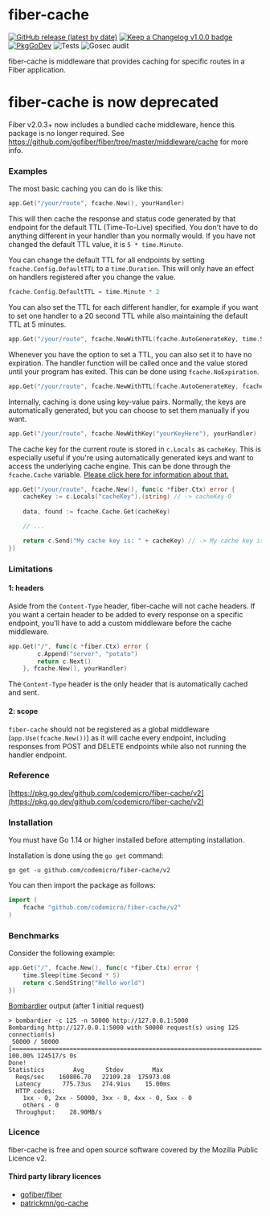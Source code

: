 # fiber-cache
[![GitHub release (latest by date)](https://img.shields.io/github/v/release/codemicro/fiber-cache)](https://github.com/codemicro/fiber-cache/releases/latest) [![Keep a Changelog v1.0.0 badge](https://img.shields.io/badge/changelog-Keep%20a%20Changelog%20v1.0.0-%23E05735)](https://github.com/codemicro/fiber-cache/blob/master/.github/CHANGELOG.md) [![PkgGoDev](https://pkg.go.dev/badge/codemicro/fiber-cache/v2)](https://pkg.go.dev/github.com/codemicro/fiber-cache/v2) ![Tests](https://github.com/codemicro/fiber-cache/workflows/Run%20tests/badge.svg) ![Gosec audit](https://github.com/codemicro/fiber-cache/workflows/Gosec%20audit/badge.svg)

fiber-cache is middleware that provides caching for specific routes in a Fiber application.

# fiber-cache is now deprecated

Fiber v2.0.3+ now includes a bundled cache middleware, hence this package is no longer required. See https://github.com/gofiber/fiber/tree/master/middleware/cache for more info.

### Examples

The most basic caching you can do is like this:

```go
app.Get("/your/route", fcache.New(), yourHandler)
```

This will then cache the response and status code generated by that endpoint for the default TTL (Time-To-Live) specified. You don't have to do anything different in your handler than you normally would. If you have not changed the default TTL value, it is `5 * time.Minute`.

You can change the default TTL for all endpoints by setting `fcache.Config.DefaultTTL` to a `time.Duration`. This will only have an effect on handlers registered after you change the value.

```go
fcache.Config.DefaultTTL = time.Minute * 2
```

You can also set the TTL for each different handler, for example if you want to set one handler to a 20 second TTL while also maintaining the default TTL at 5 minutes.

```go
app.Get("/your/route", fcache.NewWithTTL(fcache.AutoGenerateKey, time.Second*20), yourHandler)
```

Whenever you have the option to set a TTL, you can also set it to have no expiration. The handler function will be called once and the value stored until your program has exited. This can be done using `fcache.NoExpiration`.

```go
app.Get("/your/route", fcache.NewWithTTL(fcache.AutoGenerateKey, fcache.NoExpiration), yourHandler)
```

Internally, caching is done using key-value pairs. Normally, the keys are automatically generated, but you can choose to set them manually if you want.

```go
app.Get("/your/route", fcache.NewWithKey("yourKeyHere"), yourHandler)
```

The cache key for the current route is stored in `c.Locals` as `cacheKey`. This is especially useful if you're using automatically generated keys and want to access the underlying cache engine. This can be done through the `fcache.Cache` variable. [Please click here for information about that.](https://github.com/patrickmn/go-cache)

```go
app.Get("/your/route", fcache.New(), func(c *fiber.Ctx) error {
    cacheKey := c.Locals("cacheKey").(string) // -> cacheKey-0
    
    data, found := fcache.Cache.Get(cacheKey)

    // ...

    return c.Send("My cache key is: " + cacheKey) // -> My cache key is: cacheKey-0
})
```

### Limitations

#### 1: headers

Aside from the `Content-Type` header, fiber-cache will not cache headers. If you want a certain header to be added to every response on a specific endpoint, you'll have to add a custom middleware before the cache middleware.

```go
app.Get("/", func(c *fiber.Ctx) error {
        c.Append("server", "potato")
        return c.Next()
    }, fcache.New(), yourHandler)
```

The `Content-Type` header is the only header that is automatically cached and sent.

#### 2: scope

`fiber-cache` should not be registered as a global middleware (`app.Use(fcache.New())`) as it will cache every endpoint,
including responses from POST and DELETE endpoints while also not running the handler endpoint.

### Reference

[https://pkg.go.dev/github.com/codemicro/fiber-cache/v2](https://pkg.go.dev/github.com/codemicro/fiber-cache/v2)

### Installation
You must have Go 1.14 or higher installed before attempting installation.

Installation is done using the `go get` command:

```
go get -u github.com/codemicro/fiber-cache/v2
```

You can then import the package as follows:

```go
import (
    fcache "github.com/codemicro/fiber-cache/v2"
)
```

### Benchmarks

Consider the following example:

```go
app.Get("/", fcache.New(), func(c *fiber.Ctx) error {
    time.Sleep(time.Second * 5)
    return c.SendString("Hello world")
})
```

[Bombardier](https://github.com/codesenberg/bombardier) output (after 1 initial request)

```
> bombardier -c 125 -n 50000 http://127.0.0.1:5000
Bombarding http://127.0.0.1:5000 with 50000 request(s) using 125 connection(s)
 50000 / 50000 [=====================================================================================] 100.00% 124517/s 0s
Done!
Statistics        Avg      Stdev        Max
  Reqs/sec    160806.70   22109.28  175973.08
  Latency      775.73us   274.91us    15.00ms
  HTTP codes:
    1xx - 0, 2xx - 50000, 3xx - 0, 4xx - 0, 5xx - 0
    others - 0
  Throughput:    28.90MB/s
```

### Licence
fiber-cache is free and open source software covered by the Mozilla Public Licence v2.

#### Third party library licences
* [gofiber/fiber](https://github.com/gofiber/fiber/blob/master/LICENSE)
* [patrickmn/go-cache](https://github.com/patrickmn/go-cache/blob/master/LICENSE)

